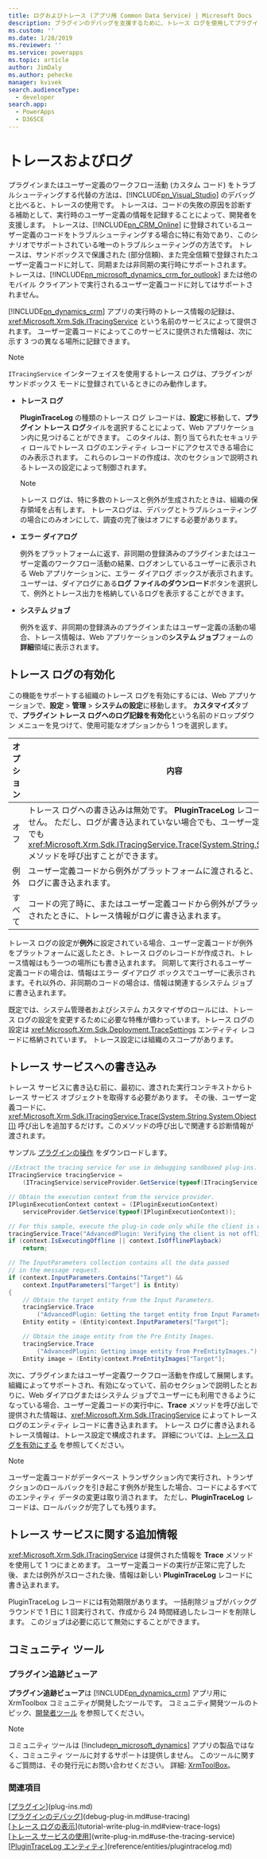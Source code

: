 ```yaml
---
title: ログおよびトレース (アプリ用 Common Data Service) | Microsoft Docs
description: プラグインのデバッグを支援するために、トレース ログを使用してプラグイン実行情報を保存します。
ms.custom: ''
ms.date: 1/28/2019
ms.reviewer: ''
ms.service: powerapps
ms.topic: article
author: JimDaly
ms.author: pehecke
manager: kvivek
search.audienceType:
  - developer
search.app:
  - PowerApps
  - D365CE
---
```

# トレースおよびログ

 プラグインまたはユーザー定義のワークフロー活動 (カスタム コード) をトラブルシューティングする代替の方法は、[!INCLUDE[pn_Visual_Studio](../../includes/pn-visual-studio.md)] のデバッグと比べると、トレースの使用です。 トレースは、コードの失敗の原因を診断する補助として、実行時のユーザー定義の情報を記録することによって、開発者を支援します。 トレースは、[!INCLUDE[pn_CRM_Online](../../includes/pn-crm-online.md)] に登録されているユーザー定義のコードをトラブルシューティングする場合に特に有効であり、このシナリオでサポートされている唯一のトラブルシューティングの方法です。 トレースは、サンドボックスで保護された (部分信頼)、また完全信頼で登録されたユーザー定義コードに対して、同期または非同期の実行時にサポートされます。 トレースは、[!INCLUDE[pn_microsoft_dynamics_crm_for_outlook](../../includes/pn-microsoft-dynamics-crm-for-outlook.md)] または他のモバイル クライアントで実行されるユーザー定義コードに対してはサポートされません。  
  
 [!INCLUDE[pn_dynamics_crm](../../includes/pn-dynamics-crm.md)] アプリの実行時のトレース情報の記録は、<xref:Microsoft.Xrm.Sdk.ITracingService> という名前のサービスによって提供されます。 ユーザー定義コードによってこのサービスに提供された情報は、次に示す 3 つの異なる場所に記録できます。  

> [!NOTE]
> `ITracingService` インターフェイスを使用するトレース ログは、プラグインがサンドボックス モードに登録されているときにのみ動作します。

- ****トレース ログ****  
  
     **PluginTraceLog** の種類のトレース ログ レコードは、**設定**に移動して、**プラグイン トレース ログ**タイルを選択することによって、Web アプリケーション内に見つけることができます。 このタイルは、割り当てられたセキュリティ ロールでトレース ログのエンティティ レコードにアクセスできる場合にのみ表示されます。 これらのレコードの作成は、次のセクションで説明されるトレースの設定によって制御されます。
  
    > [!NOTE]
    > トレース ログは、特に多数のトレースと例外が生成されたときは、組織の保存領域を占有します。 トレースログは、デバッグとトラブルシューティングの場合にのみオンにして、調査の完了後はオフにする必要があります。  
  
- ****エラー ダイアログ****  
  
     例外をプラットフォームに返す、非同期の登録済みのプラグインまたはユーザー定義のワークフロー活動の結果、ログオンしているユーザーに表示される Web アプリケーションに、エラー ダイアログ ボックスが表示されます。 ユーザーは、ダイアログにある**ログ ファイルのダウンロード**ボタンを選択して、例外とトレース出力を格納しているログを表示することができます。  
  
- ****システム ジョブ****  
  
     例外を返す、非同期の登録済みのプラグインまたはユーザー定義の活動の場合、トレース情報は、Web アプリケーションの**システム ジョブ**フォームの**詳細**領域に表示されます。  
  
<a name="bkmk_trace-settings"></a>   
## トレース ログの有効化  
 この機能をサポートする組織のトレース ログを有効にするには、Web アプリケーションで、**設定** > **管理** > **システムの設定**に移動します。 **カスタマイズ**タブで、**プラグイン トレース ログへのログ記録を有効化**という名前のドロップダウン メニューを見つけて、使用可能なオプションから 1 つを選択します。  
  
|オプション|内容|  
|------------|-----------------|  
|オフ​​|トレース ログへの書き込みは無効です。 **PluginTraceLog** レコードが作成されません。 ただし、ログが書き込まれていない場合でも、ユーザー定義コードはそれでも <xref:Microsoft.Xrm.Sdk.ITracingService.Trace(System.String,System.Object[])> メソッドを呼び出すことができます。|  
|例外|ユーザー定義コードから例外がプラットフォームに渡されると、トレース情報がログに書き込まれます。|  
|すべて|コードの完了時に、またはユーザー定義コードから例外がプラットフォームに渡されたときに、トレース情報がログに書き込まれます。|  
  
 トレース ログの設定が**例外**に設定されている場合、ユーザー定義コードが例外をプラットフォームに返したとき、トレース ログのレコードが作成され、トレース情報はもう一つの場所にも書き込まれます。 同期して実行されるユーザー定義コードの場合は、情報はエラー ダイアログ ボックスでユーザーに表示されます。それ以外の、非同期のコードの場合は、情報は関連するシステム ジョブに書き込まれます。  
  
 既定では、システム管理者およびシステム カスタマイザのロールには、トレース ログの設定を変更するために必要な特権が備わっています。トレース ログの設定は <xref:Microsoft.Xrm.Sdk.Deployment.TraceSettings> エンティティ レコードに格納されています。 トレース設定には組織のスコープがあります。  
  
## トレース サービスへの書き込み  
 トレース サービスに書き込む前に、最初に、渡された実行コンテキストからトレース サービス オブジェクトを取得する必要があります。 その後、ユーザー定義コードに、<xref:Microsoft.Xrm.Sdk.ITracingService.Trace(System.String,System.Object[])> 呼び出しを追加するだけす。このメソッドの呼び出しで関連する診断情報が渡されます。  

 サンプル [プラグインの操作](https://code.msdn.microsoft.com/Sample-Create-a-basic-plug-64d86ade) をダウンロードします。
  
 ```csharp
//Extract the tracing service for use in debugging sandboxed plug-ins.
 ITracingService tracingService =
     (ITracingService)serviceProvider.GetService(typeof(ITracingService));

 // Obtain the execution context from the service provider.
 IPluginExecutionContext context = (IPluginExecutionContext)
     serviceProvider.GetService(typeof(IPluginExecutionContext));

 // For this sample, execute the plug-in code only while the client is online. 
 tracingService.Trace("AdvancedPlugin: Verifying the client is not offline.");
 if (context.IsExecutingOffline || context.IsOfflinePlayback)
     return;

 // The InputParameters collection contains all the data passed 
 // in the message request.
 if (context.InputParameters.Contains("Target") &&
     context.InputParameters["Target"] is Entity)
 {
     // Obtain the target entity from the Input Parameters.
     tracingService.Trace
         ("AdvancedPlugin: Getting the target entity from Input Parameters.");
     Entity entity = (Entity)context.InputParameters["Target"];

     // Obtain the image entity from the Pre Entity Images.
     tracingService.Trace
         ("AdvancedPlugin: Getting image entity from PreEntityImages.");
     Entity image = (Entity)context.PreEntityImages["Target"];
```

  
 次に、プラグインまたはユーザー定義ワークフロー活動を作成して展開します。 組織によってサポートされ、有効になっていて、前のセクションで説明したとおりに、Web ダイアログまたはシステム ジョブでユーザーにも利用できるようになっている場合、ユーザー定義コードの実行中に、**Trace** メソッドを呼び出しで提供された情報は、<xref:Microsoft.Xrm.Sdk.ITracingService> によってトレース ログのエンティティ レコードに書き込まれます。 トレース ログに書き込まれるトレース情報は、トレース設定で構成されます。 詳細については、[トレース ログを有効にする](#bkmk_trace-settings) を参照してください。  
  
> [!NOTE]
> ユーザー定義コードがデータベース トランザクション内で実行され、トランザクションのロールバックを引き起こす例外が発生した場合、コードによるすべてのエンティティ データの変更は取り消されます。 ただし、**PluginTraceLog** レコードは、ロールバックが完了しても残ります。  
  
## トレース サービスに関する追加情報

 <xref:Microsoft.Xrm.Sdk.ITracingService> は提供された情報を **Trace** メソッドを使用して 1 つにまとめます。 ユーザー定義コードの実行が正常に完了した後、または例外がスローされた後、情報は新しい **PluginTraceLog** レコードに書き込まれます。  
  
 PluginTraceLog レコードには有効期限があります。 一括削除ジョブがバックグラウンドで 1 日に 1 回実行されて、作成から 24 時間経過したレコードを削除します。 このジョブは必要に応じて無効にすることができます。 

## コミュニティ ツール

 ### プラグイン追跡ビューア

**プラグイン追跡ビューア**は [!INCLUDE[pn_dynamics_crm](../../includes/pn-dynamics-crm.md)] アプリ用に XrmToolbox コミュニティが開発したツールです。 コミュニティ開発ツールのトピック、[開発者ツール](developer-tools.md) を参照してください。

> [!NOTE]
> コミュニティ ツールは [!include[pn_microsoft_dynamics](../../includes/pn-microsoft-dynamics.md)] アプリの製品ではなく、コミュニティ ツールに対するサポートは提供しません。 このツールに関するご質問は、その発行元にお問い合わせください。 詳細: [XrmToolBox](https://www.xrmtoolbox.com)。  

### 関連項目

[[プラグイン](plug-ins.md)](plug-ins.md)  
[[プラグインのデバッグ](debug-plug-in.md#use-tracing)](debug-plug-in.md#use-tracing)  
[[トレース ログの表示](tutorial-write-plug-in.md#view-trace-logs)](tutorial-write-plug-in.md#view-trace-logs)  
[[トレース サービスの使用](write-plug-in.md#use-the-tracing-service)](write-plug-in.md#use-the-tracing-service)  
[[PluginTraceLog エンティティ](reference/entities/plugintracelog.md)](reference/entities/plugintracelog.md)